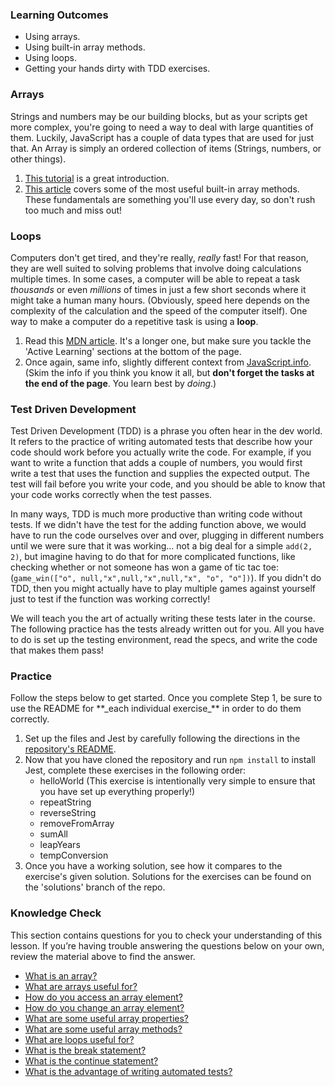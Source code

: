 ### Learning Outcomes

* Using arrays.
* Using built-in array methods.
* Using loops.
* Getting your hands dirty with TDD exercises.

### Arrays

Strings and numbers may be our building blocks, but as your scripts get more complex, you're going to need a way to deal with large quantities of them. Luckily, JavaScript has a couple of data types that are used for just that. An Array is simply an ordered collection of items (Strings, numbers, or other things).

1. [This tutorial](https://www.w3schools.com/js/js_arrays.asp) is a great introduction.
2. [This article](https://www.w3schools.com/js/js_array_methods.asp) covers some of the most useful built-in array methods. These fundamentals are something you'll use every day, so don't rush too much and miss out!

### Loops

Computers don't get tired, and they're really, _really_ fast! For that reason, they are well suited to solving problems that involve doing calculations multiple times. In some cases, a computer will be able to repeat a task _thousands_ or even _millions_ of times in just a few short seconds where it might take a human many hours. \(Obviously, speed here depends on the complexity of the calculation and the speed of the computer itself\). One way to make a computer do a repetitive task is using a **loop**.

1. Read this [MDN article](https://developer.mozilla.org/en-US/docs/Learn/JavaScript/Building_blocks/Looping_code). It's a longer one, but make sure you tackle the 'Active Learning' sections at the bottom of the page.
2. Once again, same info, slightly different context from [JavaScript.info](http://javascript.info/while-for). \(Skim the info if you think you know it all, but **don't forget the tasks at the end of the page**. You learn best by _doing_.\)

### Test Driven Development

Test Driven Development \(TDD\) is a phrase you often hear in the dev world. It refers to the practice of writing automated tests that describe how your code should work before you actually write the code. For example, if you want to write a function that adds a couple of numbers, you would first write a test that uses the function and supplies the expected output. The test will fail before you write your code, and you should be able to know that your code works correctly when the test passes.

In many ways, TDD is much more productive than writing code without tests. If we didn't have the test for the adding function above, we would have to run the code ourselves over and over, plugging in different numbers until we were sure that it was working... not a big deal for a simple `add(2, 2)`, but imagine having to do that for more complicated functions, like checking whether or not someone has won a game of tic tac toe: \(`game_win(["o", null,"x",null,"x",null,"x", "o", "o"])`). If you didn't do TDD, then you might actually have to play multiple games against yourself just to test if the function was working correctly!

We will teach you the art of actually writing these tests later in the course. The following practice has the tests already written out for you. All you have to do is set up the testing environment, read the specs, and write the code that makes them pass!

### Practice

<div class="lesson-content__panel" markdown="1">
Follow the steps below to get started. Once you complete Step 1, be sure to use the README for **_each individual exercise_** in order to do them correctly.

1. Set up the files and Jest by carefully following the directions in the [repository's README](https://github.com/TheOdinProject/javascript-exercises#readme).
2. Now that you have cloned the repository and run `npm install` to install Jest, complete these exercises in the following order:
   - helloWorld (This exercise is intentionally very simple to ensure that you have set up everything properly!)
   - repeatString
   - reverseString
   - removeFromArray
   - sumAll
   - leapYears
   - tempConversion
3. Once you have a working solution, see how it compares to the exercise's given solution. Solutions for the exercises can be found on the 'solutions' branch of the repo.
</div>

### Knowledge Check

This section contains questions for you to check your understanding of this lesson. If you’re having trouble answering the questions below on your own, review the material above to find the answer.

* <a class="knowledge-check-link" href="https://www.w3schools.com/js/js_arrays.asp">What is an array?</a>
* <a class="knowledge-check-link" href="https://www.w3schools.com/js/js_arrays.asp">What are arrays useful for?</a>
* <a class="knowledge-check-link" href="https://www.w3schools.com/js/js_arrays.asp">How do you access an array element?</a>
* <a class="knowledge-check-link" href="https://www.w3schools.com/js/js_arrays.asp">How do you change an array element?</a>
* <a class="knowledge-check-link" href="https://www.w3schools.com/js/js_arrays.asp">What are some useful array properties?</a>
* <a class="knowledge-check-link" href="https://www.w3schools.com/js/js_array_methods.asp">What are some useful array methods?</a>
* <a class="knowledge-check-link" href="https://developer.mozilla.org/en-US/docs/Learn/JavaScript/Building_blocks/Looping_code#why_bother">What are loops useful for?</a>
* <a class="knowledge-check-link" href="https://developer.mozilla.org/en-US/docs/Learn/JavaScript/Building_blocks/Looping_code#exiting_loops_with_break">What is the break statement?</a>
* <a class="knowledge-check-link" href="https://developer.mozilla.org/en-US/docs/Learn/JavaScript/Building_blocks/Looping_code#skipping_iterations_with_continue">What is the continue statement?</a>
* <a class="knowledge-check-link" href="#test-driven-development">What is the advantage of writing automated tests?</a>
